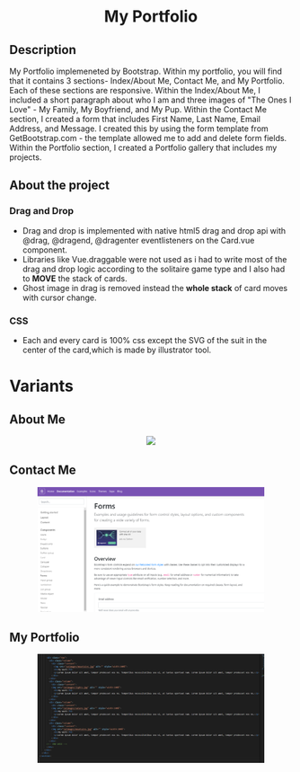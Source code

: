 <h1 align="center">My Portfolio</h1>

## Description

My Portfolio implemeneted by Bootstrap. Within my portfolio, you will find that it contains 3 sections- Index/About Me, Contact Me, and My Portfolio. Each of these sections are responsive. Within the Index/About Me, I included a short paragraph about who I am and three images of "The Ones I Love" - My Family, My Boyfriend, and My Pup. Within the Contact Me section, I created a form that includes First Name, Last Name, Email Address, and Message. I created this by using the form template from GetBootstrap.com - the template allowed me to add and delete form fields. Within the Portfolio section, I created a Portfolio gallery that includes my projects.


## About the project

### Drag and Drop

- Drag and drop is implemented with native html5 drag and drop api with @drag, @dragend, @dragenter eventlisteners on the Card.vue component.
- Libraries like Vue.draggable were not used as i had to write most of the drag and drop logic according to the solitaire game type and I also had to **MOVE** the stack of cards.
- Ghost image in drag is removed instead the **whole stack** of card moves with cursor change.

### CSS

- Each and every card is 100% css except the SVG of the suit in the center of the card,which is made by illustrator tool.

# Variants

## **About Me**

<p align="center">
  <img  src="file:///C:/Users/givnishs/suzygiv.github.io/images/About%20Me" width="80%">
</p>

## **Contact Me**

<p align="center">
<img  src="./images/Bootstrap Forms.png" width="80%">
</p>

## **My Portfolio**

<p align="center">
<img  src="./images/Portfolio.png" width="80%">
</p>


